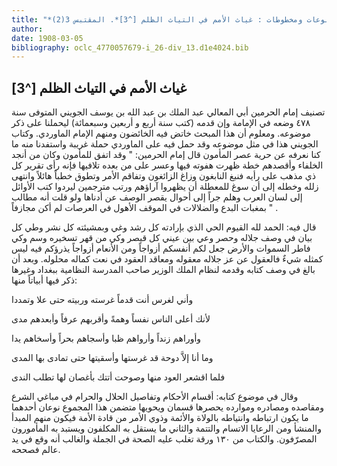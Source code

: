 ```yaml
---
title: "*مطبوعات ومخطوطات : غياث الأمم في التياث الظلم [^3]*. المقتبس 3(2)"
author: 
date: 1908-03-05
bibliography: oclc_4770057679-i_26-div_13.d1e4024.bib
---
```




##  غياث الأمم في التياث الظلم [^3]


 تصنيف إمام الحرمين أبي المعالي عبد الملك بن عبد الله بن يوسف الجويني المتوفى سنة  ٤٧٨  وضعه في الإمامة وإن قدمه (كتب سنة  أربع  و  أربعين  وسبعمائة) ليحملنا على ذكر موضوعه. ومعلوم أن هذا المبحث خاتض فيه الخائضون ومنهم الإمام الماوردي. وكتاب الجويني هذا في مثل موضوعه وقد حمل فيه على الماوردي حملة غريبة واستفدنا منه ما كنا نعرفه عن حرية عصر المأمون قال إمام الحرمين: " وقد اتفق للمأمون وكان من أنجد الخلفاء وأقصدهم خطة ظهرت هفوته فيها وعسر على من بعده تلافيها فإنه رأى تقرير كل ذي مذهب على رأيه فنبغ النابغون وزاغ الزائغون وتفاقم الأمر وتطوق خطباً هائلاً وانتهى زلله وخطله إلى أن سوغ للمعطلة أن يظهروا آراؤهم ورتب مترجمين ليردوا كتب الأوائل إلى لسان العرب وهلم جراً إلى أحوال يقصر الوصف عن أدناها ولو قلت أنه مطالب بمغبات البدع والضلالات في الموقف الأهول في العرصات لم أكن مجازفاً " . 

 قال فيه: الحمد لله القيوم الحي الذي بإرادته كل رشد وغي وبمشيئته كل نشر وطي كل بيان في وصف جلاله وحصر وعي بين عيني كل قيصر وكي من قهر تسخيره وسم وكي   فاطر السموات والأرض جعل لكم أنفسكم أزواجاً ومن الأنعام أزواجاً يذرؤكم فيه ليس كمثله شيءٌ فالعقول عن عز جلاله معقوله ومعاقد العقود في نعت كماله محلوله. وبعد أن بالغ في وصف كتابه وقدمه لنظام الملك الوزير صاحب المدرسة النظامية ببغداد وغيرها ذكر فيها أبياتاً منها: 

 وأني لغرس أنت قدماً غرسته   وربيته حتى علا وتمددا  

 لأنك أعلى الناس نفساً وهمةً   وأقربهم عرفاً وأبعدهم مدى  

 وأوراهم زنداً وأرواهم ظبا   وأسجاهم بحراً وأسخاهم يدا  

 وما أنا إلاَّ دوحة قد غرستها   وأسقيتها حتى تمادى بها المدى  

 فلما اقشعر العود منها وصوحت   أتتك بأغصان لها تطلب الندى  

 وقال في موضوع كتابه: أقسام الأحكام وتفاصيل الحلال والحرام في مباغي الشرع ومقاصده ومصادره وموارده يحصرها قسمان ويحويها متضمن هذا المجموع نوعان أحدهما   ما يكون ارتباطه وانتياطه بالولاة والأئمة وذوي الأمر من قادة الأمة فيكون منهم المبدأ والمنشأ ومن الرعايا الاتسام والتتمة والثاني ما يستقل به المكلفون ويستبد به المأمورون المصرّفون. والكتاب من  ١٣٠  ورقة تغلب عليه الصحة في الجملة والغالب أنه وقع في يد عالم فصححه. 
